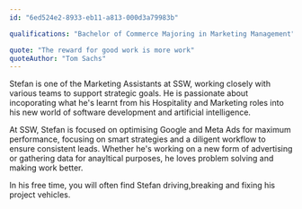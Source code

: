 ```yaml
---
id: "6ed524e2-8933-eb11-a813-000d3a79983b"

qualifications: "Bachelor of Commerce Majoring in Marketing Management"

quote: "The reward for good work is more work"
quoteAuthor: "Tom Sachs"
---
```


[Editing your profile]: https://github.com/SSWConsulting/People/wiki/3.-Editing-your-profile

Stefan is one of the Marketing Assistants at SSW, working closely with various teams to support strategic goals. He is passionate about incoporating what he's learnt from his Hospitality and Marketing roles into his new world of software development and artificial intelligence. 

At SSW, Stefan is focused on optimising Google and Meta Ads for maximum performance, focusing on smart strategies and a diligent workflow to ensure consistent leads. Whether he's working on a new form of advertising or gathering data for anayltical purposes, he loves problem solving and making work better.

In his free time, you will often find Stefan driving,breaking and fixing his project vehicles.  


